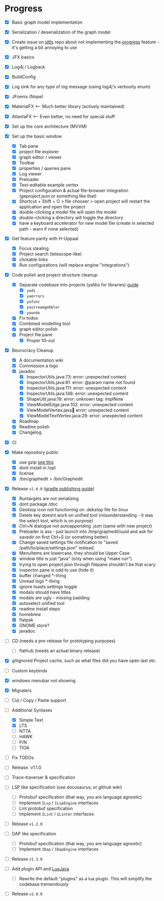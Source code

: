 # Progress
 - [x] Basic graph model implementation
 - [x] Serialization / deserialization of the graph model
 - [x] Create issue on [jdtls](https://github.com/eclipse/eclipse.jdt.ls) repo about not implementing the [progress](https://microsoft.github.io/language-server-protocol/specifications/lsp/3.17/specification/#progress) feature - it's getting a bit annoying to use
 - [x] JFX basics
 - [x] Log4j / Logback
 - [x] BuildConfig
 - [x] Log sink for any type of log message (using log4j's verbosity enum)
 - [x] JFoenix (Nope)
 - [x] MaterialFX <-- Much better library (actively maintained)
 - [x] AtlantaFX <-- Even better, no need for special stuff
 - [x] Set up the core architecture (MVVM)
 - [x] Set up the basic window
   - [x] Tab pane
   - [x] project file explorer
   - [x] graph editor / viewer
   - [x] Toolbar
   - [x] properties / queries pane
   - [x] Log viewer
   - [x] Preloader
   - [x] Text-editable example vertex
   - [x] Project configuration & actual file-browser integration (geproject.json or something like that)
    - [x] Shortcut + Shift + O > file chooser > open project will restart the application and open the project
    - [x] double-clicking a model file will open the model
    - [x] double-clicking a directory will toggle the directory
    - [x] have a keyboard accelerator for new model file (create in selected path - warn if none selected)
 - [x] Get feature parity with H-Uppaal
   - [x] Focus stealing
   - [x] Project search (telescope-like)
   - [x] clickable links
   - [x] Run configurations (will replace engine "integrations")
 - [x] Code polish and project structure cleanup
   - [x] Separate codebase into projects (yalibs for libraries) [guide](https://central.sonatype.org/publish/publish-gradle/)
     - [x] `yadi`
     - [x] `yaerrors`
     - [x] `yafunc`
     - [x] `yastreamgobbler`
     - [x] `yaundo`
   - [x] Fix todos
   - [x] Combined modelling tool
   - [x] graph editor polish
   - [x] Project file pane
     - [x] Proper fill-out
 - [x] Beurocracy Cleanup
   - [x] A documentation wiki
   - [x] Commission a logo
   - [x] javadoc
      - [x] InspectorUtils.java:73: error: unexpected content
      - [x] InspectorUtils.java:81: error: @param name not found
      - [x] InspectorUtils.java:111: error: unexpected content
      - [x] InspectorUtils.java:148: error: unexpected content
      - [x] ShapeUtil.java:19: error: unknown tag: implNote
      - [x] ViewModelEdge.java:102: error: unexpected content
      - [x] ViewModelVertex.java:100: error: unexpected content
      - [x] ViewModelTextVertex.java:29: error: unexpected content
   - [x] Roadmap
   - [x] Readme polish
   - [x] Changelog
 - [x] CI
 - [x] Make repository public
   - [x] use gzip [see this](https://github.com/mzmine/mzmine3/issues/1063)
   - [x] dont install in /opt
   - [x] license
   - [x] /bin/graphedit > /bin/Graphedit
 - [x] Release `v1.0.0` ([gradle publishing guide](https://www.jetbrains.com/help/space/publish-artifacts-from-a-gradle-project.html))
   - [x] Runtargets are not serializing
   - [x] dont package /doc
   - [x] Desktop icon not functioning on .dekstop file for linux
   - [x] Delete key doesnt work on unified tool (misunderstanding - it was the select tool, which is on purpose)
   - [x] Ctrl+N dialogue not autoappending .json (same with new project)
   - [x] Preloader is ass - just launch into /tmp/graphedit/uuid and ask for savedir on first Ctrl+S (or something better)
   - [x] Change saved settings file notification to "saved /path/to/place/settings.json" instead
   - [x] MenuItems are lowercase, they should be Upper Case
   - [x] window title is just "java" (only when using "make run")
   - [x] trying to open project.json through filepane shouldn't be that scary
   - [x] inspector pane is odd to use (hide it)
   - [x] buffer changed *-thing
   - [x] Unread logs *-thing
   - [x] ignore toasts settings toggle
   - [x] modals should have titles
   - [x] modals are ugly - missing padding
   - [x] autoselect unified tool
   - [x] readme install steps
   - [x] homebrew
   - [x] flatpak
   - [x] GNOME store?
   - [x] javadoc
 - [ ] CD (needs a pre-release for prototyping purposes)
   - [ ] flathub (needs an actual binary release)
 - [x] gitignored Project cache, such as what files did you have open last etc.
 - [ ] Custom keybinds
 - [x] windows menubar not showing
 - [x] Migraters
 - [ ] Cut / Copy / Paste support
 - [ ] Additional Syntaxes
   - [x] Simple Text
   - [x] LTS
   - [ ] NTTA
   - [ ] HAWK
   - [ ] P/N
   - [ ] TIOA 
 - [ ] Fix TODOs
 - [ ] Release `v1.1.0
 - [ ] Trace-traverser & specification
 - [ ] LSP like specification (use docusaurus, or github wiki)
   - [ ] Protobuf specification (that way, you are language agnostic)
   - [ ] Implement `ILsp` / `ILspEngine` interfaces
   - [ ] Lint protobuf specification
   - [ ] Implement `ILint` / `ILinter` interfaces
 - [ ] Release `v1.2.0`
 - [ ] DAP like specification
   - [ ] Protobuf specification (that way, you are language agnostic)
   - [ ] Implement `IDap` / `IDapEngine` interfaces
 - [ ] Release `v1.3.0`
 - [ ] Add plugin API and [LuaJava](https://github.com/gudzpoz/luajava/tree/main)
   - [ ] Rewrite the default "plugins" as a lua plugin. This will simplify the codebase tremendously
 - [ ] Release `v2.0.0`

